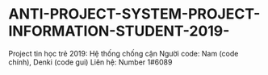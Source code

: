 # ANTI-PROJECT-SYSTEM-PROJECT-INFORMATION-STUDENT-2019-
Project tin học trẻ 2019: Hệ thống chống cận
Người code: Nam (code chính), Denki (code gui)
Liên hệ: Number 1#6089

